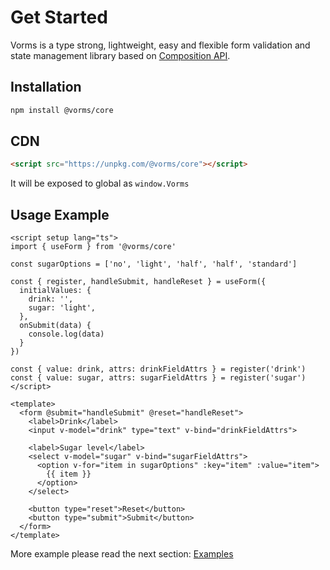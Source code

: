 # Get Started

Vorms is a type strong, lightweight, easy and flexible form validation and state management library based on [Composition API](https://vuejs.org/guide/extras/composition-api-faq.html).

## Installation

```bash
npm install @vorms/core
```

## CDN

```html
<script src="https://unpkg.com/@vorms/core"></script>
```

It will be exposed to global as `window.Vorms`

## Usage Example

```vue
<script setup lang="ts">
import { useForm } from '@vorms/core'

const sugarOptions = ['no', 'light', 'half', 'half', 'standard']

const { register, handleSubmit, handleReset } = useForm({
  initialValues: {
    drink: '',
    sugar: 'light',
  },
  onSubmit(data) {
    console.log(data)
  }
})

const { value: drink, attrs: drinkFieldAttrs } = register('drink')
const { value: sugar, attrs: sugarFieldAttrs } = register('sugar')
</script>

<template>
  <form @submit="handleSubmit" @reset="handleReset">
    <label>Drink</label>
    <input v-model="drink" type="text" v-bind="drinkFieldAttrs">

    <label>Sugar level</label>
    <select v-model="sugar" v-bind="sugarFieldAttrs">
      <option v-for="item in sugarOptions" :key="item" :value="item">
        {{ item }}
      </option>
    </select>

    <button type="reset">Reset</button>
    <button type="submit">Submit</button>
  </form>
</template>
```

More example please read the next section: [Examples](./examples)
